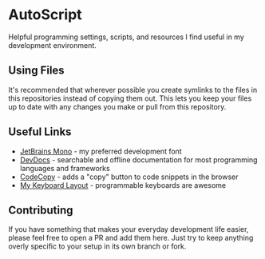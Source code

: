 # AutoScript
Helpful programming settings, scripts, and resources I find useful in my development environment.

## Using Files
It's recommended that wherever possible you create symlinks to the files in this repositories instead of copying them out. This lets you keep your files up to date with any changes you make or pull from this repository.

## Useful Links
* [JetBrains Mono](https://www.jetbrains.com/lp/mono/) - my preferred development font
* [DevDocs](https://devdocs.io/) - searchable and offline documentation for most programming languages and frameworks
* [CodeCopy](https://github.com/zenorocha/codecopy) - adds a "copy" button to code snippets in the browser
* [My Keyboard Layout](https://configure.ergodox-ez.com/ergodox-ez/layouts/40KqM/latest/0) - programmable keyboards are awesome

## Contributing
If you have something that makes your everyday development life easier, please feel free to open a PR and add them here. Just try to keep anything overly specific to your setup in its own branch or fork.
